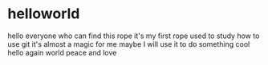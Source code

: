 # helloworld
 hello everyone who can find this rope
 it's my first rope used to study how to use git 
 it's almost a magic for me 
 maybe I will use it to do something cool
 hello again
 world peace and love
 
 
